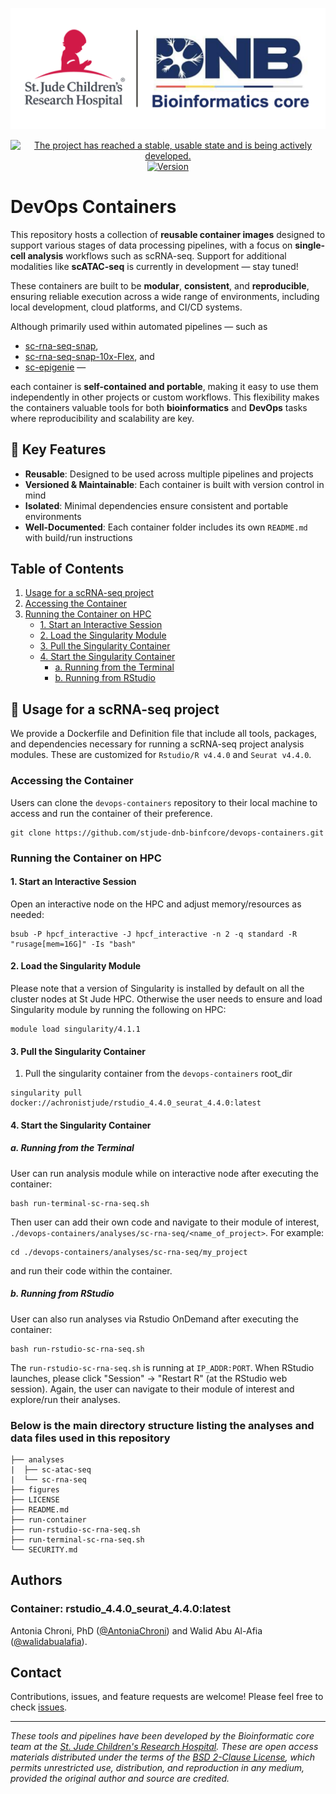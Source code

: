 <p align="center";">
  <img src="figures/img/DNB-BINF-Core-logo.png" alt="DNB-BINF-Core logo" width="560px" />
</p>
<p align="center";">
  <a href="https://www.repostatus.org/#active">
    <img src="https://www.repostatus.org/badges/latest/active.svg?style=for-the-badge" alt="The project has reached a stable, usable state and is being actively developed." />
  </a>
  <a href="https://github.com/stjude-dnb-binfcore/devops-containers">
    <img src="https://img.shields.io/badge/version-1.0.0-brightgreen" alt="Version" />
  </a>
</p>



# DevOps Containers

This repository hosts a collection of **reusable container images** designed to support various stages of data processing pipelines, with a focus on **single-cell analysis** workflows such as scRNA-seq. Support for additional modalities like **scATAC-seq** is currently in development — stay tuned!

These containers are built to be **modular**, **consistent**, and **reproducible**, ensuring reliable execution across a wide range of environments, including local development, cloud platforms, and CI/CD systems.

Although primarily used within automated pipelines — such as  
 - [sc-rna-seq-snap](https://github.com/stjude-dnb-binfcore/sc-rna-seq-snap),  
 - [sc-rna-seq-snap-10x-Flex](https://github.com/stjude-dnb-binfcore/sc-rna-seq-snap-10x-Flex), and  
 - [sc-epigenie](https://github.com/stjude-dnb-binfcore/sc-epigenie) —  

each container is **self-contained and portable**, making it easy to use them independently in other projects or custom workflows. This flexibility makes the containers valuable tools for both **bioinformatics** and **DevOps** tasks where reproducibility and scalability are key.


## 🚀 Key Features

- **Reusable**: Designed to be used across multiple pipelines and projects
- **Versioned & Maintainable**: Each container is built with version control in mind
- **Isolated**: Minimal dependencies ensure consistent and portable environments
- **Well-Documented**: Each container folder includes its own `README.md` with build/run instructions




## Table of Contents
1. [Usage for a scRNA-seq project](#usage-for-a-scRNA-seq-project)
2. [Accessing the Container](#accessing-the-Container)
3. [Running the Container on HPC](#running-the-container-on-hpc)
   - [1. Start an Interactive Session](#1-start-an-interactive-session)
   - [2. Load the Singularity Module](#2-load-the-singularity-module)
   - [3. Pull the Singularity Container](#3-pull-the-singularity-container)
   - [4. Start the Singularity Container](#4-start-the-singularity-container)
     - [a. Running from the Terminal](#a-running-from-the-terminal)
     - [b. Running from RStudio](#b-running-from-rstudio)




## 🔧 Usage for a scRNA-seq project

We provide a Dockerfile and Definition file that include all tools, packages, and dependencies necessary for running a scRNA-seq project analysis modules. These are customized for `Rstudio/R v4.4.0` and `Seurat v4.4.0`.


### Accessing the Container

Users can clone the `devops-containers` repository to their local machine to access and run the container of their preference. 

```
git clone https://github.com/stjude-dnb-binfcore/devops-containers.git
```


### Running the Container on HPC

#### 1. Start an Interactive Session

Open an interactive node on the HPC and adjust memory/resources as needed:

```
bsub -P hpcf_interactive -J hpcf_interactive -n 2 -q standard -R "rusage[mem=16G]" -Is "bash"
```

#### 2. Load the Singularity Module

Please note that a version of Singularity is installed by default on all the cluster nodes at St Jude HPC. Otherwise the user needs to ensure and load Singularity module by running the following on HPC:

```
module load singularity/4.1.1
```

#### 3. Pull the Singularity Container

1. Pull the singularity container from the `devops-containers` root_dir

```
singularity pull docker://achronistjude/rstudio_4.4.0_seurat_4.4.0:latest
```


#### 4. Start the Singularity Container

##### a. Running from the Terminal

User can run analysis module while on interactive node after executing the container:

```
bash run-terminal-sc-rna-seq.sh
```

Then user can add their own code and navigate to their module of interest, `./devops-containers/analyses/sc-rna-seq/<name_of_project>`. For example:

```
cd ./devops-containers/analyses/sc-rna-seq/my_project
```

and run their code within the container.


##### b. Running from RStudio

User can also run analyses via Rstudio OnDemand after executing the container:

```
bash run-rstudio-sc-rna-seq.sh
```

The `run-rstudio-sc-rna-seq.sh` is running at `IP_ADDR:PORT`. When RStudio launches, please click "Session" -> "Restart R" (at the RStudio web session). Again, the user can navigate to their module of interest and explore/run their analyses.





### Below is the main directory structure listing the analyses and data files used in this repository

```
├── analyses
|  ├── sc-atac-seq
|  └── sc-rna-seq
├── figures
├── LICENSE
├── README.md
├── run-container
├── run-rstudio-sc-rna-seq.sh
├── run-terminal-sc-rna-seq.sh
└── SECURITY.md
```

## Authors

### Container: rstudio_4.4.0_seurat_4.4.0:latest

Antonia Chroni, PhD ([@AntoniaChroni](https://github.com/AntoniaChroni)) and 
Walid Abu Al-Afia ([@walidabualafia](https://github.com/walidabualafia)).


## Contact

Contributions, issues, and feature requests are welcome! Please feel free to check [issues](https://github.com/stjude-dnb-binfcore/devops-containers/issues).

---

*These tools and pipelines have been developed by the Bioinformatic core team at the [St. Jude Children's Research Hospital](https://www.stjude.org/). These are open access materials distributed under the terms of the [BSD 2-Clause License](https://opensource.org/license/bsd-2-clause), which permits unrestricted use, distribution, and reproduction in any medium, provided the original author and source are credited.*
